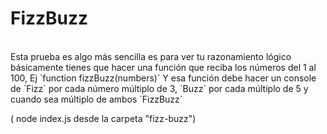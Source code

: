 <h1>FizzBuzz</h1>
<br>
Esta prueba es algo más sencilla es para ver tu razonamiento lógico
básicamente tienes que hacer una función que reciba los números del 1 al 100,
Ej `function fizzBuzz(numbers)`
Y esa función debe hacer un console de `Fizz` por cada número múltiplo
de 3, `Buzz` por cada múltiplo de 5 y cuando sea múltiplo de ambos
`FizzBuzz`

( node index.js desde la carpeta "fizz-buzz")

